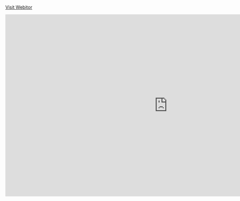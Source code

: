 ###
[Visit Webitor](https://baranacikgoz.github.io/webitor/)

<iframe width="1010" height="568" src="https://www.youtube.com/embed/LfCKm28LS4c" title="YouTube video player" frameborder="0" allow="accelerometer; autoplay; clipboard-write; encrypted-media; gyroscope; picture-in-picture" allowfullscreen></iframe>
